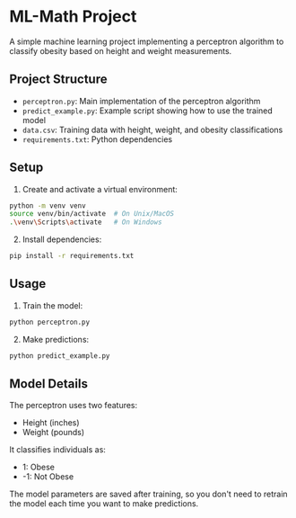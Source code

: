 # ML-Math Project

A simple machine learning project implementing a perceptron algorithm to classify obesity based on height and weight measurements.

## Project Structure
- `perceptron.py`: Main implementation of the perceptron algorithm
- `predict_example.py`: Example script showing how to use the trained model
- `data.csv`: Training data with height, weight, and obesity classifications
- `requirements.txt`: Python dependencies

## Setup
1. Create and activate a virtual environment:
```bash
python -m venv venv
source venv/bin/activate  # On Unix/MacOS
.\venv\Scripts\activate   # On Windows
```

2. Install dependencies:
```bash
pip install -r requirements.txt
```

## Usage
1. Train the model:
```bash
python perceptron.py
```

2. Make predictions:
```bash
python predict_example.py
```

## Model Details
The perceptron uses two features:
- Height (inches)
- Weight (pounds)

It classifies individuals as:
- 1: Obese
- -1: Not Obese

The model parameters are saved after training, so you don't need to retrain the model each time you want to make predictions.
